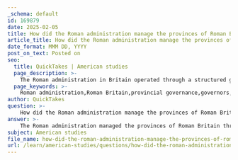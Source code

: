 ```yaml
---
_schema: default
id: 169879
date: 2025-02-05
title: How did the Roman administration manage the provinces of Roman Britain?
article_title: How did the Roman administration manage the provinces of Roman Britain?
date_format: MMM DD, YYYY
post_on_text: Posted on
seo:
  title: QuickTakes | American studies
  page_description: >-
    The Roman administration in Britain operated through a structured governance system that combined military oversight, legal authority, and cultural integration, ensuring stability despite local resistance.
  page_keywords: >-
    Roman administration,Roman Britain,provincial governance,governors,military control,tax collection,economic management,legal framework,cultural integration,resistance management
author: QuickTakes
question: >-
    How did the Roman administration manage the provinces of Roman Britain?
answer: >-
    The Roman administration managed the provinces of Roman Britain through a structured governance system that emphasized military control, legal authority, and local integration. Here are the key aspects of how this administration functioned:\n\n### Provincial Governance Structure\n\n1. **Appointment of Governors**: Governors were appointed by the emperor and held significant authority over the province. They were responsible for the overall administration, which included military command, judicial functions, and financial management. This centralized authority allowed for effective governance and quick decision-making in response to local issues.\n\n2. **Maintaining Order**: A primary responsibility of governors was to maintain peace and order within the province. This involved overseeing local military forces, managing conflicts, and ensuring that Roman law was upheld. The presence of Roman legions helped deter rebellion and provided a means to respond to any resistance from local tribes.\n\n3. **Tax Collection and Economic Management**: Governors were tasked with collecting taxes, which were essential for funding the Roman military and administration. The integration of Britain into the Roman economic system facilitated trade and commerce, contributing to the prosperity of towns and the spread of Roman culture. The establishment of trade routes and roads, such as Watling Street and Ermine Street, enhanced economic activity and military mobility.\n\n4. **Legal Framework**: The Roman legal system was implemented in the provinces, providing a structured approach to governance. Local elites often played a role in the administration, serving in local councils that helped manage day-to-day affairs while ensuring loyalty to Rome. This allowed for a degree of local autonomy, which was crucial for maintaining stability in a diverse cultural landscape.\n\n5. **Cultural Integration and Syncretism**: Roman syncretism played a significant role in governance, as the Romans often blended their religious practices with those of local cultures. This pragmatic approach allowed for the integration of local customs while maintaining Roman authority, fostering a sense of belonging among the local population.\n\n6. **Resistance Management**: The Roman administration faced ongoing resistance from various British tribes, which complicated governance. Historical accounts from sources like Suetonius and Cassius Dio document these conflicts, highlighting the challenges of maintaining control over a province with diverse and often hostile populations. The ability to manage resistance was crucial for the longevity of Roman influence in Britain.\n\n### Conclusion\n\nThe Roman administration in Britain was characterized by a combination of military oversight, legal authority, and cultural integration. The role of governors was central to this system, as they ensured the implementation of Roman law, maintained order, and facilitated economic prosperity. Despite the challenges posed by local resistance, the structured governance model allowed for a degree of stability and integration within the province, contributing to the broader legacy of Roman Britain.
subject: American studies
file_name: how-did-the-roman-administration-manage-the-provinces-of-roman-britain.md
url: /learn/american-studies/questions/how-did-the-roman-administration-manage-the-provinces-of-roman-britain
---
```


&nbsp;